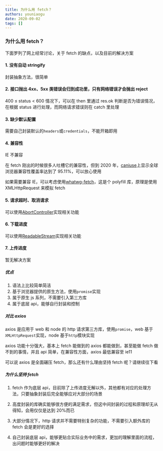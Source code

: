 ```yaml
---
title: 为什么用 fetch？
authors: youniaogu
date: 2020-09-02
tags: []
---
```


### 为什么用 fetch？

下面罗列了网上经常讨论，关于 fetch 的缺点，以及目前的解决方案

#### 1. 没有自动 stringify

封装抽象方法，很简单

#### 2. 接口抛出 4xx、5xx 类错误会归到成功里，只有网络错误才会抛出 reject

400 ≤ status < 600 情况下，可以在 then 里通过 res.ok 判断是否为错误情况，在根据 status 进行处理，而网络请求错误则在 catch 里处理

#### 3. 缺少默认配置

需要自己封装默认的`headers`或`credentials`，不能开箱即用

#### 4. 兼容性

IE 不兼容

在 fetch 刚出的时候很多人吐槽它的兼容性，但到 2020 年，[caniuse](https://caniuse.com/#search=fetch)上显示全球浏览器兼容性覆盖率达到了 95.11%，可以放心使用

如果需要兼容 IE，可以考虑使用[whatwg-fetch](https://github.com/github/fetch)，这是个 polyfill 库，原理是使用 XMLHttpRequest 来模拟 fetch

#### 5. 请求超时、取消请求

可以使用[AbortController](https://developer.mozilla.org/en-US/docs/Web/API/AbortController/AbortController)实现相关功能

#### 6. 下载进度

可以使用[ReadableStream](https://developer.mozilla.org/en-US/docs/Web/API/ReadableStream)实现相关功能

#### 7. 上传进度

暂无解决方案

##### 优点

1. 语法上比较简单简洁
2. 基于浏览器提供的原生方法，使用`promise`实现
3. 属于原生 js 系列，不需要引入第三方库
4. 属于底层 api，能够自行封装和控制

##### 对比 axios

axios 是应用于 web 和 node 的 http 请求第三方库，使用`promise`，web 基于`XMLHttpRequest`实现，node 基于`http`模块实现

axios 功能十分强大，基本上 fetch 能做到的 axios 都能做到，甚至能做 fetch 做不到的事情，并且 api 简单，在兼容性方面，axios 最低兼容至 ie11

可以说 axios 是全面碾压 fetch，那么还有什么理由坚持 fetch 呢？请继续往下看

##### 为什么坚持 fetch

1. fetch 作为底层 api，目前除了上传进度无解以外，其他都有对应的处理方法，只要抽象封装后完全能够应对大部分的场景

2. 高度封装的库确实能够很方便的满足需求，但这中间封装的过程和原理却无从得知，会用仅仅是达到 20%而已

3. 大部分情况下，http 请求并不需要特别复杂的功能，不需要引入额外库的 fetch 会是更好的选择

4. 自己封装底层 api，能够更贴合实际业务中的需求，更加的理解里面的流程，出问题时能够更好的解决
